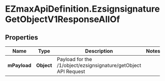 # EZmaxApiDefinition.EzsignsignatureGetObjectV1ResponseAllOf

## Properties

Name | Type | Description | Notes
------------ | ------------- | ------------- | -------------
**mPayload** | **Object** | Payload for the /1/object/ezsignsignature/getObject API Request | 


